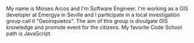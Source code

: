 My name is Moises Arcos and I'm Software Engineer. I'm working as a GIS developer at Emergya in Seville and I participate in a local investigation group call it "Geoinquietos". The aim of this group is divulgate GIS knowledge and promote event for the citizens.
My favorite Code School path is JavaScript.
